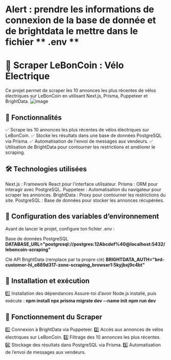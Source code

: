 # Alert : prendre les informations de connexion de la base de donnée et de brightdata le mettre dans le fichier  ** .env **

# 🚀 Scraper LeBonCoin : Vélo Électrique
Ce projet permet de scraper les 10 annonces les plus récentes de vélos électriques sur LeBonCoin en utilisant Next.js, Prisma, Puppeteer et BrightData.
![image](https://github.com/user-attachments/assets/022ce481-cfdd-401c-b75c-eba3106a5eb8)


## 📌 Fonctionnalités
✅ Scrape les 10 annonces les plus récentes de vélos électriques sur LeBonCoin.
✅ Stocke les résultats dans une base de données PostgreSQL via Prisma.
✅ Automatisation de l'envoi de messages aux vendeurs.
✅ Utilisation de BrightData pour contourner les restrictions et améliorer le scraping.


## 🛠️ Technologies utilisées
Next.js : Framework React pour l'interface utilisateur.
Prisma : ORM pour interagir avec PostgreSQL.
Puppeteer : Automatisation du navigateur pour scraper les annonces.
BrightData : Proxy pour contourner les restrictions du site.
PostgreSQL : Base de données pour stocker les annonces récupérées.


## 🔑 Configuration des variables d’environnement
Avant de lancer le projet, configure ton fichier .env :

Base de données PostgreSQL
**DATABASE_URL="postgresql://postgres:12Abcdef%40@localhost:5432/leboncoin-scraping"**

Clé API BrightData (remplace par ta propre clé)
**BRIGHTDATA_AUTH="brd-customer-hl_e889d317-zone-scraping_browser1:5kyjbxj9c4bt"**


## 🚀 Installation et exécution
1️⃣ Installation des dépendances
Assure-toi d’avoir Node.js installé, puis exécute :
**npm install**
**npx prisma migrate dev --name init**
**npm run dev**

## 📡 Fonctionnement du Scraper
1️⃣ Connexion à BrightData via Puppeteer.
2️⃣ Accès aux annonces de vélos électriques sur LeBonCoin.
3️⃣ Filtrage des 10 annonces les plus récentes.
4️⃣ Stockage des résultats dans PostgreSQL via Prisma.
5️⃣ Automatisation de l’envoi de messages aux vendeurs.
